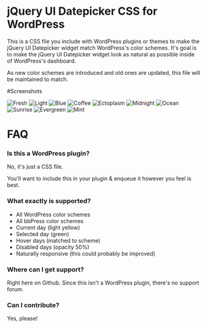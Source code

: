 # jQuery UI Datepicker CSS for WordPress

This is a CSS file you include with WordPress plugins or themes to make the jQuery UI Datepicker widget match WordPress's color schemes. It's goal is to make the jQuery UI Datepicker widget look as natural as possible inside of WordPress's dashboard.

As new color schemes are introduced and old ones are updated, this file will be maintained to match.

#Screenshots

![Fresh](https://github.com/stuttter/wp-datepicker-styling/blob/master/fresh.png?raw=true "Fresh")
![Light](https://github.com/stuttter/wp-datepicker-styling/blob/master/light.png?raw=true "Light")
![Blue](https://github.com/stuttter/wp-datepicker-styling/blob/master/blue.png?raw=true "Blue")
![Coffee](https://github.com/stuttter/wp-datepicker-styling/blob/master/coffee.png?raw=true "Coffee")
![Ectoplasm](https://github.com/stuttter/wp-datepicker-styling/blob/master/ectoplasm.png?raw=true "Ectoplasm")
![Midnight](https://github.com/stuttter/wp-datepicker-styling/blob/master/midnight.png?raw=true "Midnight")
![Ocean](https://github.com/stuttter/wp-datepicker-styling/blob/master/ocean.png?raw=true "Ocean")
![Sunrise](https://github.com/stuttter/wp-datepicker-styling/blob/master/sunrise.png?raw=true "Sunrise")
![Evergreen](https://github.com/stuttter/wp-datepicker-styling/blob/master/evergreen.png?raw=true "Evergreen")
![Mint](https://github.com/stuttter/wp-datepicker-styling/blob/master/mint.png?raw=true "Mint")

# FAQ

### Is this a WordPress plugin?

No, it's just a CSS file.

You'll want to include this in your plugin & enqueue it however you feel is best.

### What exactly is supported?

* All WordPress color schemes
* All bbPress color schemes
* Current day (light yellow)
* Selected day (green)
* Hover days (matched to scheme)
* Disabled days (opacity 50%)
* Naturally responsive (this could probably be improved)

### Where can I get support?

Right here on Github. Since this isn't a WordPress plugin, there's no support forum.

### Can I contribute?

Yes, please!
